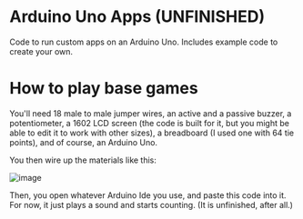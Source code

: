 # Arduino Uno Apps (UNFINISHED)
Code to run custom apps on an Arduino Uno. Includes example code to create your own.

# How to play base games

You'll need 18 male to male jumper wires, an active and a passive buzzer, a potentiometer, a 1602 LCD screen (the code is built for it, but you might be able to edit it to work with other sizes), a breadboard (I used one with 64 tie points), and of course, an Arduino Uno.

You then wire up the materials like this:

![image](https://github.com/Al-Techs/Arduino-Uno-Apps/assets/158309700/0f590dca-87ad-412d-b781-36fd81e65f8b)

Then, you open whatever Arduino Ide you use, and paste this code into it.
For now, it just plays a sound and starts counting.
(It is unfinished, after all.)

